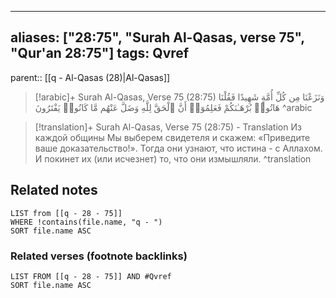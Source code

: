 
---
aliases: ["28:75", "Surah Al-Qasas, verse 75", "Qur'an 28:75"]
tags: Qvref
---

parent:: [[q - Al-Qasas (28)|Al-Qasas]]

> [!arabic]+ Surah Al-Qasas, Verse 75 (28:75)
> <span class="quran-arabic">وَنَزَعْنَا مِن كُلِّ أُمَّةٍ شَهِيدًا فَقُلْنَا هَاتُوا۟ بُرْهَـٰنَكُمْ فَعَلِمُوٓا۟ أَنَّ ٱلْحَقَّ لِلَّهِ وَضَلَّ عَنْهُم مَّا كَانُوا۟ يَفْتَرُونَ</span>
^arabic

> [!translation]+ Surah Al-Qasas, Verse 75 (28:75) - Translation
> Из каждой общины Мы выберем свидетеля и скажем: «Приведите ваше доказательство!». Тогда они узнают, что истина - с Аллахом. И покинет их (или исчезнет) то, что они измышляли.
^translation



## Related notes
```dataview
LIST from [[q - 28 - 75]]
WHERE !contains(file.name, "q - ")
SORT file.name ASC
```

### Related verses (footnote backlinks)
```dataview
LIST FROM [[q - 28 - 75]] AND #Qvref
SORT file.name ASC
```

